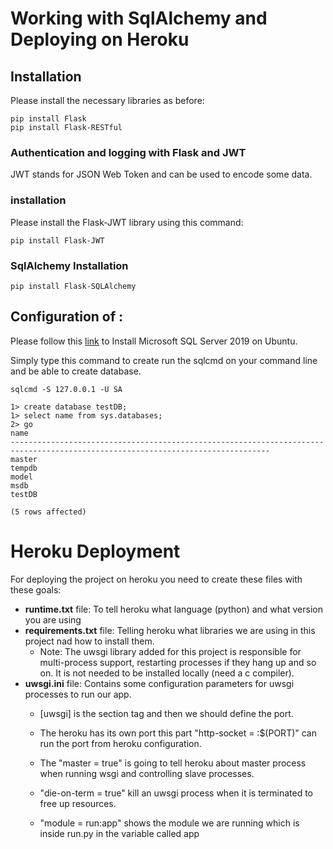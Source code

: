 # Working with SqlAlchemy and Deploying on Heroku

## Installation
Please install the necessary libraries as before:

```shell
pip install Flask
pip install Flask-RESTful
```
### Authentication and logging with Flask and JWT
JWT stands for JSON Web Token and can be used to encode some data.

### installation
Please install the Flask-JWT library using this command:
```shell
pip install Flask-JWT
```

### SqlAlchemy Installation
```shell
pip install Flask-SQLAlchemy
```


## Configuration of :
Please follow this [link](https://computingforgeeks.com/how-to-install-ms-sql-on-ubuntu/) to Install Microsoft SQL 
Server 2019 on Ubuntu.

Simply type this command to create run the sqlcmd on your command line and be able to create database.
```shell
sqlcmd -S 127.0.0.1 -U SA
```
```shell
1> create database testDB;
1> select name from sys.databases;
2> go
name                                                                                                                            
--------------------------------------------------------------------------------------------------------------------------------
master                                                                                                                          
tempdb                                                                                                                          
model                                                                                                                           
msdb                                                                                                                            
testDB                                                                                                                          

(5 rows affected)
```

# Heroku Deployment
For deploying the project on heroku you need to create these files with these goals:

* **runtime.txt** file: To tell heroku what language (python) and what version you are using 
* **requirements.txt** file: Telling heroku what libraries we are using in this project nad how to install them.
    - Note: The uwsgi library added for this project is responsible for multi-process support, restarting processes 
      if they hang up and so on. It is not needed to be installed locally (need a c compiler). 
* **uwsgi.ini** file: Contains some configuration parameters for uwsgi processes to run our app.
    - [uwsgi] is the section tag and then we should define the port. 
      
    - The heroku has its own port this part "http-socket = :$(PORT)" can run the port from heroku configuration.
      
    - The "master = true" is going to tell heroku about master process when running wsgi and controlling slave 
      processes. 
      
    - "die-on-term = true" kill an uwsgi process  when it is terminated to free up resources. 
      
    - "module = run:app" shows the module we are running which is inside run.py in the variable called app